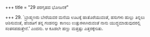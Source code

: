 +++
title = "29 ಪರಗೃಹದ ಭೋಜನಕೆ"

+++
29. `ಬ್ರಾಹ್ಮಣರು ಬೇರೆಯವರ ಮನೆಯ ಊಟಕ್ಕೆ ಹಾತೊರೆಯುವಂತೆ, ಹಸುಗಳು ಹುಲ್ಲು ತಿನ್ನಲು ಆಶಿಸುವಂತೆ, ಹೆಂಡತಿಗೆ ತನ್ನ  ಗಂಡನನ್ನು ಕಾಣಲು ಉತ್ಸುಕಳಾಗಿರುವಂತೆ ನಾನು  ಯುದ್ಧಮಾಡುವುದರಲ್ಲಿ ಸಂತಸಪಡುತ್ತೇನೆ.' ಎಂದನು. ಆ ಕೂಡಲೇ ಹಣ್ಣು ಮತ್ತಷ್ಟು ಎತ್ತರಕ್ಕೇರಿತು.